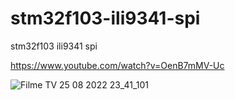 # stm32f103-ili9341-spi
stm32f103 ili9341 spi

https://www.youtube.com/watch?v=OenB7mMV-Uc


![Filme   TV 25 08 2022 23_41_101](https://user-images.githubusercontent.com/31142397/196008084-307df92b-0d4f-4312-ae55-7be0eb2750c6.jpg)
